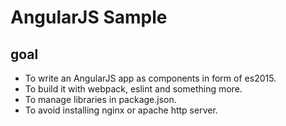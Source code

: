 # AngularJS Sample

## goal
- To write an AngularJS app as components in form of es2015.
- To build it with webpack, eslint and something more.
- To manage libraries in package.json.
- To avoid installing nginx or apache http server.

